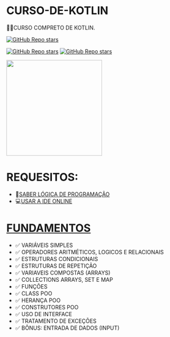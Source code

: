 # CURSO-DE-KOTLIN
👨‍⚖️CURSO COMPRETO DE KOTLIN.

[![GitHub Repo stars](https://img.shields.io/badge/VILHALVA-GITHUB-03A9F4?logo=github)](https://github.com/VILHALVA) <br>

[![GitHub Repo stars](https://img.shields.io/badge/VEJA-DOCUMENTAÇÃO-03A9F4?logo=google)](https://kotlinlang.org/docs/home.html)
[![GitHub Repo stars](https://img.shields.io/badge/CURSO-COMPRETO-03A9F4?logo=youtube)](https://www.youtube.com/playlist?list=PLmcyA-BbqsvJnOZoGNHPMF1dCBq0m6Qzg) <br>

<img src="https://jaki-jezyk-programowania.pl/img/technologies/kotlin.png" align="center" width="250"> <br>

# REQUESITOS:
* 🤯[SABER LÓGICA DE PROGRAMAÇÃO](https://github.com/VILHALVA/CURSO-DE-ALGORITMO)
* 💻[USAR A IDE ONLINE](https://play.kotlinlang.org/#eyJ2ZXJzaW9uIjoiMS44LjIxIiwicGxhdGZvcm0iOiJqYXZhIiwiYXJncyI6IiIsIm5vbmVNYXJrZXJzIjp0cnVlLCJ0aGVtZSI6ImlkZWEiLCJjb2RlIjoicGFja2FnZSBvcmcua290bGlubGFuZy5wbGF5IFxuXG5mdW4gbWFpbigpIHtcbiAgIFxufSJ9)

# [FUNDAMENTOS](https://www.youtube.com/playlist?list=PLmcyA-BbqsvJnOZoGNHPMF1dCBq0m6Qzg)
* ✅ VARIÁVEIS SIMPLES
* ✅ OPERADORES ARITMÉTICOS, LOGICOS E RELACIONAIS
* ✅ ESTRUTURAS CONDICIONAIS
* ✅ ESTRUTURAS DE REPETIÇÃO
* ✅ VARIAVEIS COMPOSTAS (ARRAYS)
* ✅ COLLECTIONS ARRAYS, SET E MAP
* ✅ FUNÇÕES
* ✅ CLASS POO
* ✅ HERANÇA POO
* ✅ CONSTRUTORES POO
* ✅ USO DE INTERFACE
* ✅ TRATAMENTO DE EXCEÇÕES
* ✅ BÔNUS: ENTRADA DE DADOS (INPUT)

